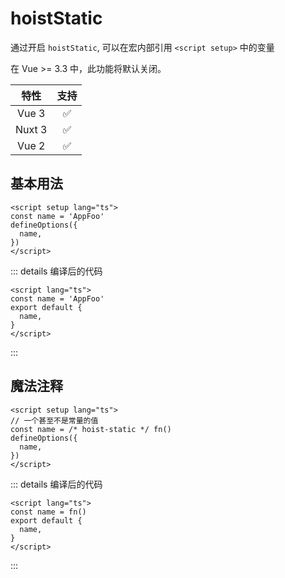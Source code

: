 # hoistStatic

<StabilityLevel level="stable" />

通过开启 `hoistStatic`, 可以在宏内部引用 `<script setup>` 中的变量

在 Vue >= 3.3 中，此功能将默认关闭。

|  特性  |        支持        |
| :----: | :----------------: |
| Vue 3  | :white_check_mark: |
| Nuxt 3 | :white_check_mark: |
| Vue 2  | :white_check_mark: |

## 基本用法

```vue
<script setup lang="ts">
const name = 'AppFoo'
defineOptions({
  name,
})
</script>
```

::: details 编译后的代码

```vue
<script lang="ts">
const name = 'AppFoo'
export default {
  name,
}
</script>
```

:::

## 魔法注释

```vue
<script setup lang="ts">
// 一个甚至不是常量的值
const name = /* hoist-static */ fn()
defineOptions({
  name,
})
</script>
```

::: details 编译后的代码

```vue
<script lang="ts">
const name = fn()
export default {
  name,
}
</script>
```

:::
